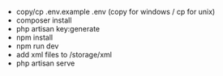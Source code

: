 - copy/cp .env.example .env (copy for windows / cp for unix)
- composer install
- php artisan key:generate
- npm install
- npm run dev
- add xml files to /storage/xml
- php artisan serve

